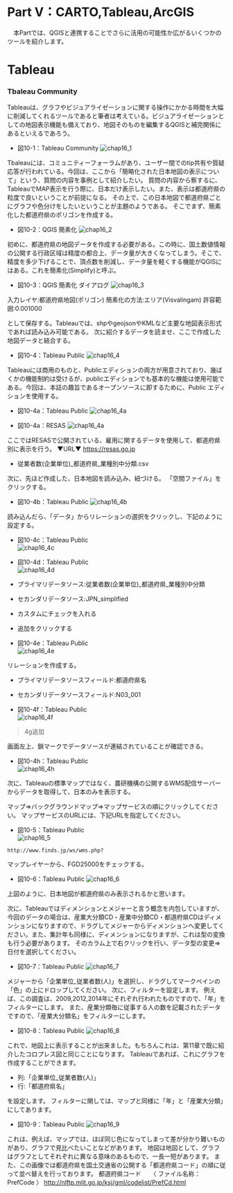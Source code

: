 # Part V：CARTO,Tableau,ArcGIS

　本Partでは、QGISと連携することでさらに活用の可能性か広がるいくつかのツールを紹介します。


# Tableau

### Tbaleau Community

Tableauは、グラフやビジュアライゼーションに関する操作にかかる時間を大幅に削減してくれるツールであると筆者は考えている。ビジュアライゼーションとしての地図表示機能も備えており、地図そのものを編集するQGISと補完関係にあるといえるであろう。

- 図10-1：Tableau Community
![chap16_1](img/chap16_1.png)

Tbaleauには、コミュニティーフォーラムがあり、ユーザー間でのtip共有や質疑応答が行われている。今回は、ここから「簡略化された日本地図の表示について」という、質問の内容を事例として紹介したい。
質問の内容から察するに、TableauでMAP表示を行う際に、日本だけ表示したい。また、表示は都道府県の粒度で良いということが前提になる。
その上で、この日本地図で都道府県ごとにグラフや色分けをしたいということが主題のようである。
そこでまず、簡素化した都道府県のポリゴンを作成する。

- 図10-2：QGIS 簡素化
![chap16_2](img/chap16_2.png)

初めに、都道府県の地図データを作成する必要がある。この時に、国土数値情報の公開する行政区域は精度の都合上、データ量が大きくなってしまう。そこで、精度を多少下げることで、頂点数を削減し、データ量を軽くする機能がQGISにはある。これを簡素化(Simplify)と呼ぶ。

- 図10-3：QGIS 簡素化 ダイアログ
![chap16_3](img/chap16_3.png)

入力レイヤ:都道府県地図(ポリゴン)
簡素化の方法:エリア(Visvalingam)
許容範囲:0.001000

として保存する。Tableauでは、shpやgeojsonやKMLなど主要な地図表示形式であれば読み込み可能である。
次に紹介するデータを読ませ、ここで作成した地図データと結合する。

- 図10-4：Tableau Public
![chap16_4](img/chap16_4.png)

Tableauには商用のものと、Publicエディションの両方が用意されており、幾ばくかの機能制約は受けるが、publicエディションでも基本的な機能は使用可能である。今回は、本誌の趣旨であるオープンソースに即するために、Public エディションを使用する。

- 図10-4a：Tableau Public
![chap16_4a](img/chap16_4a.png)

- 図10-4a：RESAS
![chap16_4a](img/chap16_4resas.png)

ここではRESASで公開されている、雇用に関するデータを使用して、都道府県別に表示を行う。
▼URL▼ https://resas.go.jp
- 従業者数(企業単位)\_都道府県_業種別中分類.csv

次に、先ほど作成した、日本地図を読み込み、紐づける。
「空間ファイル」をクリックする。

- 図10-4b：Tableau Public
![chap16_4b](img/chap16_4b.png)

読み込んだら、「データ」からリレーションの選択をクリックし、下記のように設定する。
- 図10-4c：Tableau Public  
![chap16_4c](img/chap16_4c.png)

- 図10-4d：Tableau Public  
![chap16_4d](img/chap16_4d.png)

- プライマリデータソース:従業者数(企業単位)\_都道府県_業種別中分類
- セカンダリデータソース:JPN_simplified
- カスタムにチェックを入れる
- 追加をクリックする

- 図10-4e：Tableau Public  
![chap16_4e](img/chap16_4e.png)

リレーションを作成する。

- プライマリデータソースフィールド:都道府県名
- セカンダリデータソースフィールド:N03_001

- 図10-4f：Tableau Public  
![chap16_4f](img/chap16_4f.png)

>4g追加

画面左上、鎖マークでデータソースが連結されていることが確認できる。
- 図10-4h：Tableau Public  
![chap16_4h](img/chap16_4h2.png)

次に、Tableauの標準マップではなく、農研機構の公開するWMS配信サーバーからデータを取得して、日本のみを表示する。

マップ⇒バックグラウンドマップ⇒マップサービスの順にクリックしてください。
マップサービスのURLには、下記URLを指定してください。

- 図10-5：Tableau Public  
![chap16_5](img/chap16_5.png)
```
http://www.finds.jp/ws/wms.php?
```
マップレイヤーから、FGD25000をチェックする。

- 図10-6：Tableau Public
![chap16_6](img/chap16_6.png)

上図のように、日本地図が都道府県のみ表示されるかと思います。

次に、Tableauではディメンションとメジャーと言う概念を内包していますが、今回のデータの場合は、産業大分類CD・産業中分類CD・都道府県CDはディメンションになりますので、ドラグしてメジャーからディメンションへ変更してください。また、集計年も同様に、ディメンションになりますが、これは型の変換も行う必要があります。
そのカラム上で右クリックを行い、データ型の変更⇒日付を選択してください。

- 図10-7：Tableau Public
![chap16_7](img/chap16_7.png)

メジャーから「企業単位_従業者数(人)」を選択し、ドラグしてマークペインの「色」の上にドロップしてください。
次に、フィルターを設定します。
例えば、この調査は、2009,2012,2014年にそれぞれ行われたものですので、「年」をフィルターにします。
また、産業分類毎に従事する人の数を記載されたデータですので、「産業大分類名」をフィルターにします。

- 図10-8：Tableau Public
![chap16_8](img/chap16_10.png)

これで、地図上に表示することが出来ました。もちろんこれは、第11章で既に紹介したコロプレス図と同じことになります。
Tableauであれば、これにグラフを作成することができます。

- 列:「企業単位_従業者数(人)」
- 行:「都道府県名」

を設定します。
フィルターに関しては、マップと同様に「年」と「産業大分類」にしてあります。

- 図10-9：Tableau Public
![chap16_9](img/chap16_11.png)

これは、例えば、マップでは、ほぼ同じ色になってしまって差が分かり難いものがあり、グラフで見比べたいことなどがあります。
地図は地図として、グラフはグラフとしてそれぞれに異なる意味のあるもので、一長一短があります。
また、この画像では都道府県を国土交通省の公開する「都道府県コード」の順に従って並べ替えを行っております。
都道府県コード　　〈 ファイル名称：PrefCode 〉
http://nlftp.mlit.go.jp/ksj/gml/codelist/PrefCd.html